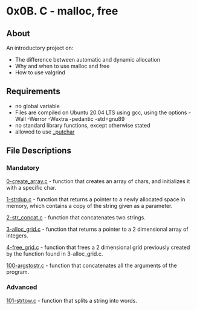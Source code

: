 # 0x0B. C - malloc, free
## About
An introductory project on:
- The difference between automatic and dynamic allocation
- Why and when to use malloc and free
- How to use valgrind
## Requirements
- no global variable
- Files are compiled on Ubuntu 20.04 LTS using gcc, using the options -Wall -Werror -Wextra -pedantic -std=gnu89
- no standard library functions, except otherwise stated
- allowed to use [_putchar](https://github.com/holbertonschool/_putchar.c/blob/master/_putchar.c)
## File Descriptions
### Mandatory
[0-create_array.c](https://github.com/Gbeminiyi2022/alx-low_level_programming/blob/main/0x0B-malloc_free/0-create_array.c) - function that creates an array of chars, and initializes it with a specific char.

[1-strdup.c](https://github.com/Gbeminiyi2022/alx-low_level_programming/blob/main/0x0B-malloc_free/1-strdup.c) - function that returns a pointer to a newly allocated space in memory, which contains a copy of the string given as a parameter.

[2-str_concat.c](https://github.com/Gbeminiyi2022/alx-low_level_programming/blob/main/0x0B-malloc_free/2-str_concat.c) - function that concatenates two strings.

[3-alloc_grid.c](https://github.com/Gbeminiyi2022/alx-low_level_programming/blob/main/0x0B-malloc_free/3-alloc_grid.c) - function that returns a pointer to a 2 dimensional array of integers.

[4-free_grid.c](https://github.com/Gbeminiyi2022/alx-low_level_programming/blob/main/0x0B-malloc_free/4-free_grid.c) - function that frees a 2 dimensional grid previously created by the function found in 3-alloc_grid.c.

[100-argstostr.c](https://github.com/Gbeminiyi2022/alx-low_level_programming/blob/main/0x0B-malloc_free/100-argstostr.c) - function that concatenates all the arguments of the program.

### Advanced
[101-strtow.c](https://github.com/Gbeminiyi2022/alx-low_level_programming/blob/main/0x0B-malloc_free/101-strtow.c) - function that splits a string into words.
